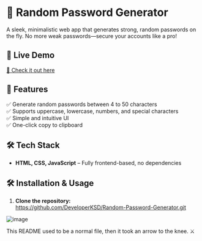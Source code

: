 # 🔐 Random Password Generator  

A sleek, minimalistic web app that generates strong, random passwords on the fly. No more weak passwords—secure your accounts like a pro!  

## 🚀 Live Demo  
[🔗 Check it out here](https://developerksd.github.io/Random-Password-Generator/) 

## 🎯 Features  
✅ Generate random passwords between 4 to 50 characters  
✅ Supports uppercase, lowercase, numbers, and special characters  
✅ Simple and intuitive UI  
✅ One-click copy to clipboard  

## 🛠️ Tech Stack  
- **HTML, CSS, JavaScript** – Fully frontend-based, no dependencies  

## 🛠️ Installation & Usage  

1. **Clone the repository:**  
   https://github.com/DeveloperKSD/Random-Password-Generator.git

   
![image](https://github.com/user-attachments/assets/e2a510e5-524e-469e-8743-2951d42a1ba1)


This README used to be a normal file, then it took an arrow to the knee. ⚔️
